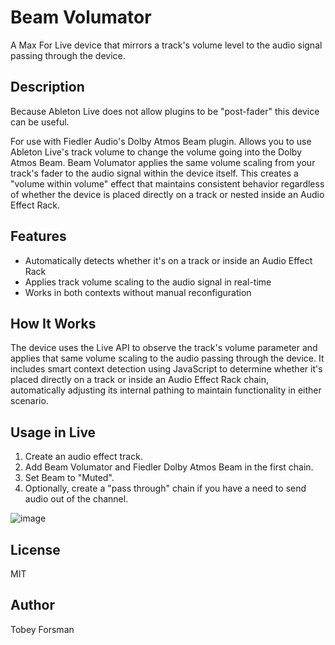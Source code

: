 # Beam Volumator

A Max For Live device that mirrors a track's volume level to the audio signal passing through the device.

## Description

Because Ableton Live does not allow plugins to be "post-fader" this device can be useful.

For use with Fiedler Audio's Dolby Atmos Beam plugin. Allows you to use Ableton Live's track volume to change the volume going into the Dolby Atmos Beam. Beam Volumator applies the same volume scaling from your track's fader to the audio signal within the device itself. This creates a "volume within volume" effect that maintains consistent behavior regardless of whether the device is placed directly on a track or nested inside an Audio Effect Rack.

## Features

- Automatically detects whether it's on a track or inside an Audio Effect Rack
- Applies track volume scaling to the audio signal in real-time
- Works in both contexts without manual reconfiguration

## How It Works

The device uses the Live API to observe the track's volume parameter and applies that same volume scaling to the audio passing through the device. It includes smart context detection using JavaScript to determine whether it's placed directly on a track or inside an Audio Effect Rack chain, automatically adjusting its internal pathing to maintain functionality in either scenario.

## Usage in Live

1. Create an audio effect track.
2. Add Beam Volumator and Fiedler Dolby Atmos Beam in the first chain.
3. Set Beam to "Muted".
4. Optionally, create a "pass through" chain if you have a need to send audio out of the channel.

![image](https://github.com/user-attachments/assets/421332fe-0e42-4bf3-99e2-7ad73507e567)

## License

MIT

## Author

Tobey Forsman


